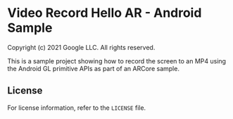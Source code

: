# Video Record Hello AR - Android Sample

Copyright (c) 2021 Google LLC. All rights reserved.

This is a sample project showing how to record the screen to an
MP4 using the Android GL primitive APIs as part of an ARCore sample.


## License

For license information, refer to the `LICENSE` file.

